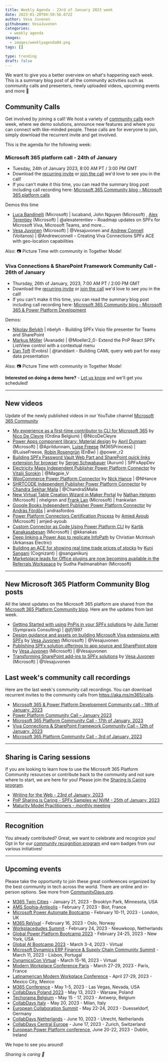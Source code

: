 ```yaml
---
title: Weekly Agenda - 23rd of January 2023 week
date: 2023-01-20T04:50:56.672Z
author: Vesa Juvonen
githubname: VesaJuvonen
categories:
  - weekly agenda
images:
  - images/weeklyagenda04.png
tags: []

type: trending
draft: false
---
```



We want to give you a better overview on what's happening each week. This is a summary blog post of all the community activities such as community calls and presenters, newly uploaded videos, upcoming events and more 🚀


## Community Calls

Get involved by joining a call! We host a variety of [community calls](https://aka.ms/m365/calls) each week, where we demo solutions, announce new features and where you can connect with like-minded people. These calls are for everyone to join, simply download the recurrent invite and get involved.

This is the agenda for the following week:

### Microsoft 365 platform call - 24th of January

* Tuesday, 24th of January 2023, 8:00 AM PT / 3:00 PM GMT
* Download the [recurring invite](https://aka.ms/m365-dev-call) or [join the call](https://aka.ms/m365-dev-call-join) we'd love to see you in the call!
* If you can't make it this time, you can read the summary blog post including call recording here: [Microsoft 365 Community blog - Microsoft 365 platform calls](https://pnp.github.io/blog/categories/microsoft-365-platform-call/)

Demos this time

* [Luca Bandinelli](https://github.com/lucaband) (Microsoft) | lucaband, John Nguyen (Microsoft) , [Alex Terentiev](alexaterentiev) (Microsoft) | @alexaterentiev – Roadmap updates on SPFx for Microsoft Viva, Microsoft Teams, and more…
* [Vesa Juvonen](https://twitter.com/vesajuvonen) (Microsoft) | @Vesajuvonen and  [Andrew Connell](https://twitter.com/andrewconnell) (Voitanos) | @Andrewconnell – Creating Viva Connections SPFx ACE with geo-location capabilities

Also: 📷 Picture Time with community in Together Mode!

### Viva Connections & SharePoint Framework Community Call - 26th of January

* Thursday, 26th of January, 2023, 7:00 AM PT / 2:00 PM GMT
* Download the [recurring invite](https://aka.ms/spdev-sig-call) or [join the call](https://aka.ms/spdev-sig-call-join) we'd love to see you in the call!
* If you can't make it this time, you can read the summary blog post including call recording here: [Microsoft 365 Community blog - Microsoft 365 & Power Platform Development](https://pnp.github.io/blog/categories/microsoft-365-and-power-platform-development-community-call/)

Demos: 

* [Nikolay Belykh](https://github.com/nbelyh) | nbelyh - Building SPFx Visio file presenter for Teams and SharePoint
* [Markus Möller](https://twitter.com/Moeller2_0) (Avanade) | @Moeller2\_0- Extend the PnP React SPFx ListView control with a contextual menu
* [Dan Toft](tanddant) (Evobis) | @tanddant - Building CAML query web part for easy data presentation


Also: 📷 Picture Time with community in Together Mode!

**Interested on doing a demo here?** - [Let us know](https://aka.ms/m365pnp/request/demo) and we'll get you scheduled!

---

## New videos

Update of the newly published videos in our YouTube channel [Microsoft 365 Community](https://www.youtube.com/channel/UC_mKdhw-V6CeCM7gTo_Iy7w)

* [My experience as a first-time contributor to CLI for Microsoft 365](https://www.youtube.com/watch?v=hBzdaN5uWTU) by [Nico De Cleyre](https://twitter.com/NicoDeCleyre) (Ordina Belgium) | @NicoDeCleyre
* [Power Apps component library: Material design](https://www.youtube.com/watch?v=kkGjJBQoI3I) by [April Dunnam](https://twitter.com/aprildunnam) (Microsoft) | @Aprildunnam, [Luise Freese](https://twitter.com/LuiseFreese) (M365Princess) | @LuiseFreese, [Robin Rosengrün](https://twitter.com/power_r2) (EnBw) | @power_r2
* [Building SPFx Password Vault Web Part and SharePoint quick links extension for browser](https://www.youtube.com/watch?v=y38RFnrrxrI) by  [Sergej Schwabauer](https://github.com/SPFxAppDev) (Aurum) | SPFxAppDev
* [Electricity Maps Independent Publisher Power Platform Connector](https://www.youtube.com/watch?v=utEppThfOP8)  by [Vitalii Sorokin](https://twitter.com/Magpie_V) | @Magpie_V
* [WooCommerce Power Platform Connector](https://www.youtube.com/watch?v=o-3PLZFSs6w) by  [Nick Hance](https://twitter.com/NHance) | @NHance
* [SHRTCODE Independent Publisher Power Platform Connector](https://www.youtube.com/watch?v=IHey2dC--jo) by [Chandra Sekhar Malla](https://twitter.com/ChandraSMalla) | @ChandraSMalla
* [New Virtual Table Creation Wizard in Maker Portal](https://www.youtube.com/watch?v=C7wYFuRkS4M) by [Nathan Helgren](https://linkedin.com/in/nhelgren) (Microsoft) | nhelgren and [Frank Lan](https://linkedin.com/in/frankwlan/) (Microsoft) | frankwlan
* [Google Books Independent Publisher Power Platform Connector](https://www.youtube.com/watch?v=8jIPDI9azpY) by [András Fördős](https://linkedin.com/in/andrasfordos/) | andrasfordos
* [Power Platform Connectors Certification Process](https://www.youtube.com/watch?v=6rY-qWx_esI) by [Amjed Ayoub](https://linkedin.com/in/amjed-ayoub/) (Microsoft) | amjed-ayoub
* [Custom Connector as Code Using Power Platform CLI](https://www.youtube.com/watch?v=4cKUiI48Xe0) by [Kartik Kanakasabesan](https://twitter.com/kkanakas) (Microsoft) | @kkanakas
* [Deep linking a Power App to replicate InfoPath](https://www.youtube.com/watch?v=9_67VwIZnJk) by Christian McIntosh (Arkansas Electric)
* [Building an ACE for showing real time trade prices of stocks](https://www.youtube.com/watch?v=Hwhx7wDkKjM) by [Kunj Sangani](https://twitter.com/sanganikunj) (Cognizant) | @sanganikunj 
* [Marketplace leads for Office plugins are now becoming available in the Referrals Workspace](https://www.youtube.com/watch?v=As9GHLm5Xqc) by Sudha Padmanabhan (Microsoft) 

---

## New Microsoft 365 Platform Community Blog posts

All the latest updates on the Microsoft 365 platform are shared from the [Microsoft 365 Platform Community blog](https://pnp.github.io/blog/). Here are the updates from last week.

* [Getting Started with using PnPjs in your SPFx solutions](https://pnp.github.io/blog/post/spfx-14-getting-started-with-pnpjs-spfx/) by [Julie Turner](https://twitter.com/jfj1997) (Sympraxis Consulting) | @jfj1997
* [Design guidance and assets on building Microsoft Viva extensions with SPFx](https://pnp.github.io/blog/post/spfx-13-design-guidance-for-building-viva-extensions-spfx/) by [Vesa Juvonen](https://twitter.com/vesajuvonen) (Microsoft) | @Vesajuvonen
* [Publishing SPFx solution offerings to app source and SharePoint store](https://pnp.github.io/blog/post/spfx-12-publishing-spfx-solutions-store/) by [Vesa Juvonen](https://twitter.com/vesajuvonen) (Microsoft) | @Vesajuvonen
* [Transforming SharePoint add-ins to SPFx solutions](https://pnp.github.io/blog/post/spfx-11-transform-add-ins-to-spfx/) by [Vesa Juvonen](https://twitter.com/vesajuvonen) (Microsoft) | @Vesajuvonen

## Last week's community call recordings

Here are the last week's community call recordings. You can download recurrent invites to the community calls from https://aka.ms/m365/calls.

* [Microsoft 365 & Power Platform Development Community call - 19th of January, 2023](https://pnp.github.io/blog/microsoft-365-and-power-platform-development-community-call/2023-01-19/)
* [Power Platform Community Call – January 2023](https://pnp.github.io/blog/power-platform-community-call/power-apps-community-call-january-2023/)
* [Microsoft 365 Platform Community Call - 17th of January, 2023](https://pnp.github.io/blog/microsoft-365-platform-community-call/2023-01-17/)
* [Viva Connections & SharePoint Framework Community Call – 12th of January, 2023](https://pnp.github.io/blog/microsoft-viva-and-spfx-community-call/2023-01-12/)
* [Microsoft 365 Platform Community Call - 3rd of January, 2023](https://pnp.github.io/blog/microsoft-365-platform-community-call/2023-01-03/)

---

## Sharing is Caring sessions

If you are looking to learn how to use the Microsoft 365 Platform Community resources or contribute back to the community and not sure where to start, we are here for you! Please join the [Sharing Is Caring program](https://pnp.github.io/sharing-is-caring/).

* [Writing for the Web - 23rd of January, 2023](https://forms.office.com/pages/responsepage.aspx?id=KtIy2vgLW0SOgZbwvQuRaXDXyCl9DkBHq4A2OG7uLpdUMFNPNFMyUk9CNFROUjJWTFFGSzdJV0czVC4u)
* [PnP Sharing is Caring - SPFx Samples w/ NVM - 25th of January, 2023](https://forms.office.com/pages/responsepage.aspx?id=KtIy2vgLW0SOgZbwvQuRaXDXyCl9DkBHq4A2OG7uLpdUNEE2SUdTOU1UOEtCTFU3MlM1SERDMlNVNi4u)
* [Maturity Model Practitioners - monthly meeting](https://aka.ms/mm4m365/invite)

---

## Recognition

You already contributed? Great, we want to celebrate and recognize you! Opt in for our [community recognition program](https://pnp.github.io/recognitionprogram/) and earn badges from our various initiatives! 

---

## Upcoming events

Please take the opportunity to join these great conferences organized by the best community in tech across the world. There are online and in-person options. See more from [CommunityDays.org](https://www.communitydays.org/).

* [M365 Twin Cities](https://www.communitydays.org/event/2023-01-21/m365-twin-cities) - January 21, 2023 - Brooklyn Park, Minnesota, USA
* [AMS Sophia-Antipolis](https://www.communitydays.org/event/2023-02-07/ams-sophia-antipolis) - February 7, 2023 - Biot, France
* [Microsoft Power Automate Bootcamp](https://events.powercommunity.com/microsoft-power-automate-bootcamp-2023/) - February 10-11, 2023 - London, UK
* [M365 ReVival](https://www.communitydays.org/event/2023-02-16/m365-revival-2023) - February 16, 2023 - Oslo, Norway
* [Workplacedudes Summit](https://www.communitydays.org/event/2023-02-24/workplacedudes-summit) - February 24, 2023 - Nieuwkoop, Netherlands
* [Global Power Platform Bootcamp 2023](https://www.communitydays.org/event/2023-02-24/global-power-platform-bootcamp-2023-new-york) - February 24-25, 2023 - New York, USA
* [ Global AI Bootcamp 2023](https://www.communitydays.org/event/2023-03-03/global-ai-bootcamp-2023) - March 3-4, 2023 - Virtual
* [Microsoft Dynamics ERP Finance & Supply Chain Community Summit](https://www.communitydays.org/event/2023-03-11/dynamics-365-finance-and-supply-chain-summit) - March 11, 2023 - Lisbon, Portugal
* [DynamicsCon Virtual](https://www.communitydays.org/event/2023-03-15/dynamicscon-virtual) - March 15-16, 2023 - Virtual
* [Modern Workplace Conference Paris](https://modern-workplace.pro/) - March 27-29, 2023 - Paris, France
* [Latinamerican Modern Workplace Conference](https://www.communitydays.org/event/2023-04-27/get-cslatam-conference-2023) - April 27-29, 2023 - Mexico City, Mexico
* [M365 Conference](https://m365conf.com/#!/) - May 1-5, 2023 - Las Vegas, Nevada, USA
* [CollabDays Poland 2023](https://www.communitydays.org/event/2023-05-13/collabdays-poland-2023) - May 13, 2023 - Warsaw, Poland
* [Techorama Belgium](https://www.techorama.be/) - May 15 - 17, 2023 - Antwerp, Belgium
* [CollabDays Italy](https://www.collabdays.org/2023-italy/) - May 20, 2023 - Milan, Italy
* [European Collaboration Summit](https://www.collabsummit.eu/) - May 22-24, 2023 - Duesseldorf, Germany
* [CollabDays Netherlands](https://www.communitydays.org/event/2023-06-10/collabdays-netherlands-2023) - June 10, 2023 - Utrecht, Netherlands
* [CollabDays Central Europe](https://www.collabdays.org/2023-ce/) - June 17, 2023 - Zurich, Switzerland
* [European Power Platform conference](https://www.sharepointeurope.com/european-power-platform-conference/), June 20-22, 2023 - Dublin, Ireland

We hope to see you around!

_Sharing is caring 🧡_
